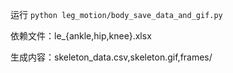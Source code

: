 运行
`python leg_motion/body_save_data_and_gif.py`

依赖文件：le_{ankle,hip,knee}.xlsx

生成内容：skeleton_data.csv,skeleton.gif,frames/
